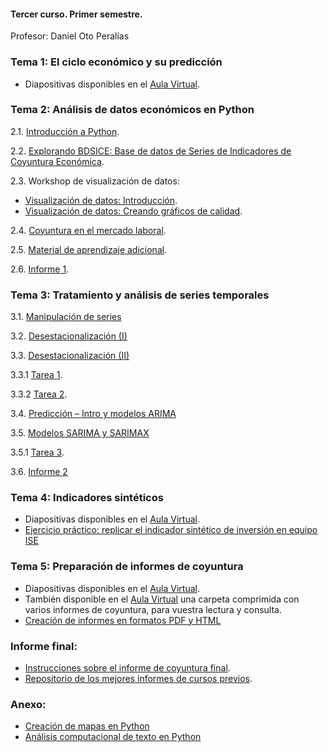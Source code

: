 #### Tercer curso. Primer semestre.

Profesor: Daniel Oto Peralías

### Tema 1: El ciclo económico y su predicción

* Diapositivas disponibles en el [Aula Virtual](https://campusvirtual.upo.es/).

### Tema 2: Análisis de datos económicos en Python

2.1. [Introducción a Python](https://github.com/otoperalias/Coyuntura/blob/main/clases/Tema2_I.ipynb).

2.2. [Explorando BDSICE: Base de datos de Series de Indicadores de Coyuntura Económica](https://github.com/otoperalias/Coyuntura/blob/main/clases/Tema2_II.ipynb).

2.3. Workshop de visualización de datos:
* [Visualización de datos: Introducción](https://otoperalias.github.io/Coyuntura/clases/Tema2_Visualizacion1).
* [Visualización de datos: Creando gráficos de calidad](https://github.com/otoperalias/Coyuntura/blob/main/clases/Tema2_Visualizacion.ipynb).

2.4. [Coyuntura en el mercado laboral](https://github.com/otoperalias/Coyuntura/blob/main/clases/Tema2_IV.ipynb).

2.5. [Material de aprendizaje adicional](https://otoperalias.github.io/Coyuntura/clases/Tema2_V).

2.6. [Informe 1](https://otoperalias.github.io/Coyuntura/clases/Tema2_Informe1).

### Tema 3: Tratamiento y análisis de series temporales

3.1. [Manipulación de series](https://github.com/otoperalias/Coyuntura/blob/main/clases/Tema3_I.ipynb)

3.2. [Desestacionalización (I)](https://github.com/otoperalias/Coyuntura/blob/main/clases/Tema3_II.ipynb)

3.3. [Desestacionalización (II)](https://github.com/otoperalias/Coyuntura/blob/main/clases/Tema3_III.ipynb)

3.3.1 [Tarea 1](https://otoperalias.github.io/Coyuntura/clases/Tema3_Tarea1).

3.3.2 [Tarea 2](https://otoperalias.github.io/Coyuntura/clases/Tema3_Tarea2).

3.4. [Predicción – Intro y modelos ARIMA](https://github.com/otoperalias/Coyuntura/blob/main/clases/Tema3_IV.ipynb)

3.5. [Modelos SARIMA y SARIMAX](https://github.com/otoperalias/Coyuntura/blob/main/clases/Tema3_V.ipynb)

3.5.1 [Tarea 3](https://otoperalias.github.io/Coyuntura/clases/Tema3_Tarea3). 

3.6. [Informe 2](https://github.com/otoperalias/Coyuntura/blob/main/clases/Tema3_Informe2.pdf)

### Tema 4: Indicadores sintéticos

* Diapositivas disponibles en el [Aula Virtual](https://campusvirtual.upo.es/).
* [Ejercicio práctico: replicar el indicador sintético de inversión en equipo ISE](https://github.com/otoperalias/Coyuntura/blob/main/clases/Tema4_ISE.ipynb)

### Tema 5: Preparación de informes de coyuntura

* Diapositivas disponibles en el [Aula Virtual](https://campusvirtual.upo.es/).
* También disponible en el [Aula Virtual](https://campusvirtual.upo.es/) una carpeta comprimida con varios informes de coyuntura, para vuestra lectura y consulta.
* [Creación de informes en formatos PDF y HTML](https://github.com/otoperalias/Coyuntura/blob/main/clases/Tema5_formato_informes.ipynb)


### Informe final:
* [Instrucciones sobre el informe de coyuntura final](https://otoperalias.github.io/Coyuntura/clases/informe_final).
* [Repositorio de los mejores informes de cursos previos](https://otoperalias.github.io/Coyuntura).

### Anexo:
* [Creación de mapas en Python](https://github.com/otoperalias/Coyuntura/blob/main/clases/Workshop_mapas.ipynb)
* [Análisis computacional de texto en Python](https://github.com/otoperalias/Coyuntura/blob/main/clases/Workshop_texto.ipynb)
